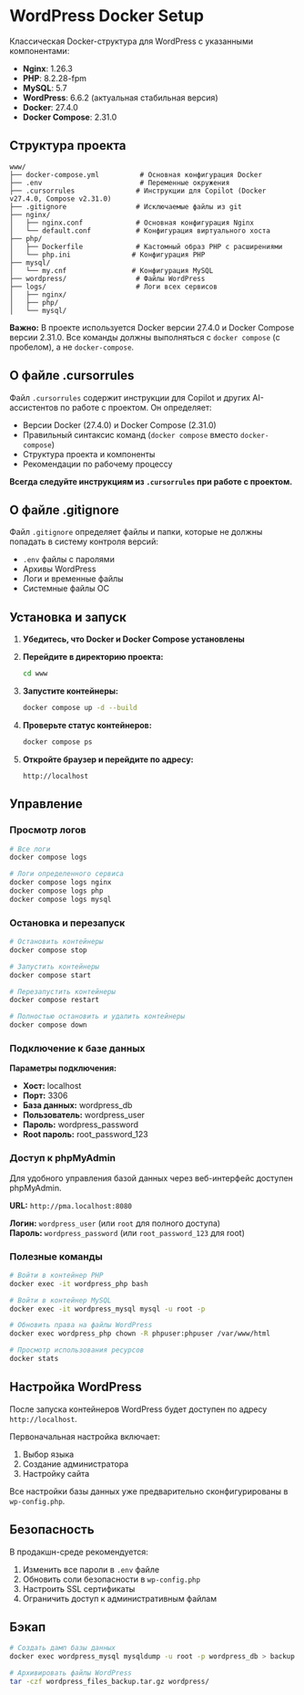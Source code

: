# WordPress Docker Setup

Классическая Docker-структура для WordPress с указанными компонентами:
- **Nginx**: 1.26.3
- **PHP**: 8.2.28-fpm
- **MySQL**: 5.7
- **WordPress**: 6.6.2 (актуальная стабильная версия)
- **Docker**: 27.4.0
- **Docker Compose**: 2.31.0

## Структура проекта

```
www/
├── docker-compose.yml          # Основная конфигурация Docker
├── .env                        # Переменные окружения
├── .cursorrules               # Инструкции для Copilot (Docker v27.4.0, Compose v2.31.0)
├── .gitignore                 # Исключаемые файлы из git
├── nginx/
│   ├── nginx.conf             # Основная конфигурация Nginx
│   └── default.conf           # Конфигурация виртуального хоста
├── php/
│   ├── Dockerfile             # Кастомный образ PHP с расширениями
│   └── php.ini               # Конфигурация PHP
├── mysql/
│   └── my.cnf                # Конфигурация MySQL
├── wordpress/                 # Файлы WordPress
├── logs/                      # Логи всех сервисов
│   ├── nginx/
│   ├── php/
│   └── mysql/
```

**Важно:** В проекте используется Docker версии 27.4.0 и Docker Compose версии 2.31.0. Все команды должны выполняться с `docker compose` (с пробелом), а не `docker-compose`.

## О файле .cursorrules

Файл `.cursorrules` содержит инструкции для Copilot и других AI-ассистентов по работе с проектом. Он определяет:
- Версии Docker (27.4.0) и Docker Compose (2.31.0)
- Правильный синтаксис команд (`docker compose` вместо `docker-compose`)
- Структура проекта и компоненты
- Рекомендации по рабочему процессу

**Всегда следуйте инструкциям из `.cursorrules` при работе с проектом.**

## О файле .gitignore

Файл `.gitignore` определяет файлы и папки, которые не должны попадать в систему контроля версий:
- `.env` файлы с паролями
- Архивы WordPress
- Логи и временные файлы
- Системные файлы ОС

## Установка и запуск

1. **Убедитесь, что Docker и Docker Compose  установлены**

2. **Перейдите в директорию проекта:**
   ```bash
   cd www
   ```

3. **Запустите контейнеры:**
   ```bash
   docker compose up -d --build
   ```

4. **Проверьте статус контейнеров:**
   ```bash
   docker compose ps
   ```

5. **Откройте браузер и перейдите по адресу:**
   ```
   http://localhost
   ```

## Управление

### Просмотр логов
```bash
# Все логи
docker compose logs

# Логи определенного сервиса
docker compose logs nginx
docker compose logs php
docker compose logs mysql
```

### Остановка и перезапуск
```bash
# Остановить контейнеры
docker compose stop

# Запустить контейнеры
docker compose start

# Перезапустить контейнеры
docker compose restart

# Полностью остановить и удалить контейнеры
docker compose down
```

### Подключение к базе данных

**Параметры подключения:**
- **Хост:** localhost
- **Порт:** 3306
- **База данных:** wordpress_db
- **Пользователь:** wordpress_user
- **Пароль:** wordpress_password
- **Root пароль:** root_password_123

### Доступ к phpMyAdmin

Для удобного управления базой данных через веб-интерфейс доступен phpMyAdmin.

**URL:** `http://pma.localhost:8080`

**Логин:** `wordpress_user` (или `root` для полного доступа)  
**Пароль:** `wordpress_password` (или `root_password_123` для root)


### Полезные команды

```bash
# Войти в контейнер PHP
docker exec -it wordpress_php bash

# Войти в контейнер MySQL
docker exec -it wordpress_mysql mysql -u root -p

# Обновить права на файлы WordPress
docker exec wordpress_php chown -R phpuser:phpuser /var/www/html

# Просмотр использования ресурсов
docker stats
```

## Настройка WordPress

После запуска контейнеров WordPress будет доступен по адресу `http://localhost`. 

Первоначальная настройка включает:
1. Выбор языка
2. Создание администратора
3. Настройку сайта

Все настройки базы данных уже предварительно сконфигурированы в `wp-config.php`.

## Безопасность

В продакшн-среде рекомендуется:
1. Изменить все пароли в `.env` файле
2. Обновить соли безопасности в `wp-config.php`
3. Настроить SSL сертификаты
4. Ограничить доступ к административным файлам

## Бэкап

```bash
# Создать дамп базы данных
docker exec wordpress_mysql mysqldump -u root -p wordpress_db > backup.sql

# Архивировать файлы WordPress
tar -czf wordpress_files_backup.tar.gz wordpress/
```